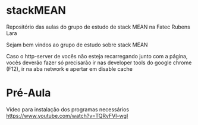 # stackMEAN
Repositório das aulas do grupo de estudo de stack MEAN na Fatec Rubens Lara


Sejam bem vindos ao grupo de estudo sobre stack MEAN

Caso o http-server de vocês não esteja recarregando junto com a página, vocês deverão fazer só precisarão ir nas developer tools do google chrome (F12), ir na aba network e apertar em disable cache

# Pré-Aula
Vídeo para instalação dos programas necessários https://www.youtube.com/watch?v=TQRvFVI-wgI
